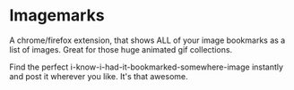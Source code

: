 Imagemarks
==========

A chrome/firefox extension, that shows ALL of your image bookmarks as a list of images. Great for those huge animated gif collections. 

Find the perfect i-know-i-had-it-bookmarked-somewhere-image instantly and post it wherever you like. It's that awesome.
